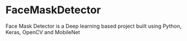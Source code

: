 # FaceMaskDetector
Face Mask Detector is a Deep learning based project built using Python, Keras, OpenCV and MobileNet
